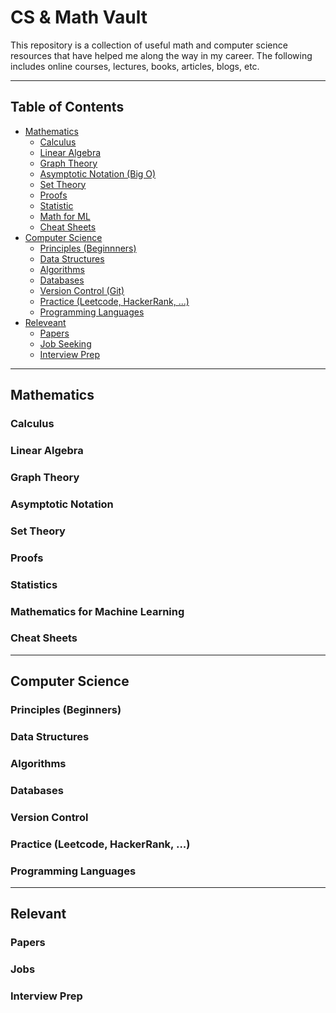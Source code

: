 # CS & Math Vault
This repository is a collection of useful math and computer science resources that have helped me along the way in my career. The following includes online courses, lectures, books, articles, blogs, etc. 

---
Table of Contents
-
<ul>
  <!-- Mathematics -->
  <li> <a href="mathematics">Mathematics</a>
  <ul>
    <li> <a href="#calculus"> Calculus </a></li>
    <li> <a href="#linear-algebra"> Linear Algebra </a></li>
    <li> <a href="#graph-theory"> Graph Theory </a></li>
    <li> <a href="#bigo"> Asymptotic Notation (Big O) </a></li>
    <li> <a href="#set-theory"> Set Theory </a></li>
    <li> <a href="#proofs"> Proofs </a></li>
    <li> <a href="#statistics"> Statistic </a></li>
    <li> <a href="#math-for-ml"> Math for ML </a></li>
    <li> <a href="#cheat-sheet"> Cheat Sheets </a></li>
  </ul>
  </li>
  
  <!-- Computer Science -->
  <li> <a href="#computer-science">Computer Science</a>
  <ul>
    <li> <a href="#beginner">Principles (Beginnners)</a></li>
    <li> <a href="#data-structures">Data Structures</a></li>
    <li> <a href="#algorithms">Algorithms</a></li>
    <li> <a href="#databases">Databases</a></li>
    <li> <a href="#version-control">Version Control (Git) </a></li>
    <li> <a href="#practice">Practice (Leetcode, HackerRank, ...)</a></li>
    <li> <a href="#languages">Programming Languages</a></li>
  </ul>
  </li>
  <li> <a href="#relevant">Releveant</a> 
  <ul>
    <li> <a href="#papers"> Papers </a></li>
    <li> <a href="#jobs"> Job Seeking </a></li>
    <li> <a href="#interview"> Interview Prep </a></li>
  </ul>
  </li>
</ul>

---
<h2 id="mathematics"> Mathematics </h2>
<h3 id="calculus"> Calculus </h3>
<h3 id="linear-algebra"> Linear Algebra </h3>
<h3 id="graph-theory"> Graph Theory </h3>
<h3 id="bigo"> Asymptotic Notation </h3>
<h3 id="set-theory"> Set Theory </h3>
<h3 id="proofs"> Proofs </h3>
<h3 id="statistics"> Statistics </h3>
<h3 id="math-for-ml"> Mathematics for Machine Learning </h3>
<h3 id="cheat-sheet"> Cheat Sheets </h3>

---

<h2 id="computer-science">Computer Science </h2>
<h3 id="beginner"> Principles (Beginners) </h3>
<h3 id="data-structures"> Data Structures </h3>
<h3 id="algorithms"> Algorithms </h3>
<h3 id="databases"> Databases </h3>
<h3 id="version-control"> Version Control </h3>
<h3 id="practice"> Practice (Leetcode, HackerRank, ...) </h3>
<h3 id="languages"> Programming Languages </h3>

---

<h2 id="relevant"> Relevant </h2>
<h3 id="papers"> Papers </h3>
<h3 id="jobs"> Jobs </h3>
<h3 id="interview"> Interview Prep </h3>
